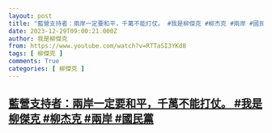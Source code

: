 ```yaml
---
layout: post
title: "藍營支持者：兩岸一定要和平，千萬不能打仗。 #我是柳傑克 #柳杰克 #兩岸 #國民黨"
date: 2023-12-29T09:00:21.000Z
author: 我是柳傑克
from: https://www.youtube.com/watch?v=RTTaSI3YKd8
tags: [ 柳傑克 ]
comments: True
categories: [ 柳傑克 ]
---
```

<!--1703840421000-->
[藍營支持者：兩岸一定要和平，千萬不能打仗。 #我是柳傑克 #柳杰克 #兩岸 #國民黨](https://www.youtube.com/watch?v=RTTaSI3YKd8)
------

<div>

</div>
